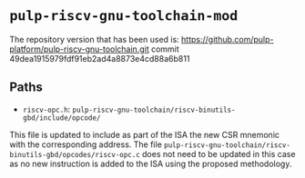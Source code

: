 # `pulp-riscv-gnu-toolchain-mod`
The repository version that has been used is: 
https://github.com/pulp-platform/pulp-riscv-gnu-toolchain.git
commit 49dea1915979fdf91eb2ad4a8873e4cd88a6b811

## Paths

- `riscv-opc.h`: `pulp-riscv-gnu-toolchain/riscv-binutils-gbd/include/opcode/`

This file is updated to include as part of the ISA the new CSR mnemonic with the corresponding address. 
The file `pulp-riscv-gnu-toolchain/riscv-binutils-gbd/opcodes/riscv-opc.c` does not need to be updated in this case as no new instruction is added to the ISA using the proposed methodology.
